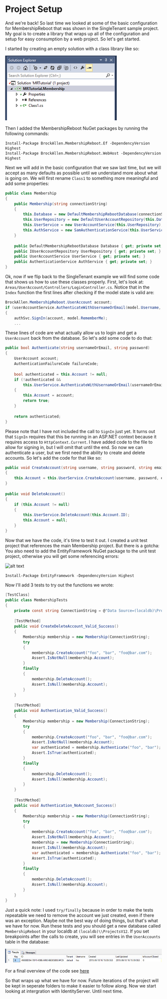 # Project Setup
And we're back! So last time we looked at some of the basic configuration for MembershipReboot that was shown in the SingleTenant sample project. My goal is to create a library that wraps up all of the configuration and setup for easy consumption by a web project. So let's get started.

I started by creating an empty solution with a class library like so:

![alt text](Images/ProjectSetup-InitialSolution.png "Initial Solution Explorer")

Then I added the MembershipReboot NuGet packages by running the following commands:
```
Install-Package BrockAllen.MembershipReboot.Ef -DependencyVersion Highest
Install-Package BrockAllen.MembershipReboot.WebHost -DependencyVersion Highest
```

Next we will add in the basic configuration that we saw last time, but we will accept as many defaults as possible until we understand more about what is going on. We will first rename `Class1` to something more meaningful and add some properties:
```csharp
public class Membership
{
    public Membership(string connectionString)
    {
        this.Database = new DefaultMembershipRebootDatabase(connectionString);
        this.UserRepository = new DefaultUserAccountRepository(this.Database);
        this.UserService = new UserAccountService(this.UserRepository);
        this.AuthService = new SamAuthenticationService(this.UserService);
    }

    public DefaultMembershipRebootDatabase Database { get; private set; }
    public IUserAccountRepository UserRepository { get; private set; }
    public UserAccountService UserService { get; private set; }
    public AuthenticationService AuthService { get; private set; }
}
```

Ok, now if we flip back to the SingleTenant example we will find some code that shows us how to use these classes properly. First, let's look at: `Areas/UserAccount/Controllers/LoginController.cs`. Notice that in the `Index` function the first lines after checking if the model state is valid are:
```csharp
BrockAllen.MembershipReboot.UserAccount account;
if (userAccountService.AuthenticateWithUsernameOrEmail(model.Username, model.Password, out account))
{
    authSvc.SignIn(account, model.RememberMe);
    ...
```

These lines of code are what actually allow us to login and get a `UserAccount` back from the database. So let's add some code to do that:
```csharp
public bool Authenticate(string usernameOrEmail, string password)
{
    UserAccount account;
    AuthenticationFailureCode failureCode;

    bool authenticated = this.Account != null;
    if (!authenticated &&
        this.UserService.AuthenticateWithUsernameOrEmail(usernameOrEmail, password, out account, out failureCode))
    {
        this.Account = account;
        return true;
    }

    return authenticated;
}
```

Please note that I have not included the call to `SignIn` just yet. It turns out that `SignIn` requires that this be running in an ASP.NET context because it requires access to `HttpContext.Current`. I have added code to the file to allow for signing in, but I will omit that until the end. So now we can authenticate a user, but we first need the ability to create and delete accounts. So let's add the code for that like so:
```csharp
public void CreateAccount(string username, string password, string email)
{
    this.Account = this.UserService.CreateAccount(username, password, email);
}

public void DeleteAccount()
{
    if (this.Account != null)
    {
        this.UserService.DeleteAccount(this.Account.ID);
        this.Account = null;
    }
}
```

Now that we have the code, it's time to test it out. I created a unit test project that references the main Membership project. But there is a gotcha: You also need to add the EntityFramework NuGet package to the unit test project, otherwise you will get some referencing errors:

![alt text](Images/ProjectSetup-ProjectSetup-SolutionWithUnitTests.png "Added Unit Test Project")


```
Install-Package EntityFramework -DependencyVersion Highest
```

Now I'll add 3 tests to try out the functions we wrote:
```csharp
[TestClass]
public class MembershipTests
{
    private const string ConnectionString = @"Data Source=(localdb)\ProjectsV12;Initial Catalog=MembershipReboot;Integrated Security=True";

    [TestMethod]
    public void CreateDeleteAccount_Valid_Success()
    {
        Membership membership = new Membership(ConnectionString);
        try
        {
            membership.CreateAccount("foo", "bar", "foo@bar.com");
            Assert.IsNotNull(membership.Account);
        }
        finally
        {
            membership.DeleteAccount();
            Assert.IsNull(membership.Account);
        }
    }

    [TestMethod]
    public void Authentication_Valid_Success()
    {
        Membership membership = new Membership(ConnectionString);
        try
        {
            membership.CreateAccount("foo", "bar", "foo@bar.com");
            Assert.IsNotNull(membership.Account);
            var authenticated = membership.Authenticate("foo", "bar");
            Assert.IsTrue(authenticated);
        }
        finally
        {
            membership.DeleteAccount();
            Assert.IsNull(membership.Account);
        }
    }

    [TestMethod]
    public void Authentication_NoAccount_Success()
    {
        Membership membership = new Membership(ConnectionString);
        try
        {
            membership.CreateAccount("foo", "bar", "foo@bar.com");
            Assert.IsNotNull(membership.Account);
            membership = new Membership(ConnectionString);
            Assert.IsNull(membership.Account);
            var authenticated = membership.Authenticate("foo", "bar");
            Assert.IsTrue(authenticated);
        }
        finally
        {
            membership.DeleteAccount();
            Assert.IsNull(membership.Account);
        }
    }
}
```

Just a quick note: I used `try/finally` because in order to make the tests repeatable we need to remove the account we just created, even if there was an exception. Maybe not the best way of doing things, but that's what we have for now. Run these tests and you should get a new database called `MembershipReboot` in your localdb at `(localdb)\\ProjectsV12`. If you set breakpoints after the calls to create, you will see entries in the `UserAccounts` table in the database:

![alt text](Images/ProjectSetup-LocalDbEntry.png "User Account Entry in LocalDB")

For a final overview of the code see [here](../Source/MRTutorial-ProjectSetup)

So that wraps up what we have for now. Future iterations of the project will be kept in seperate folders to make it easier to follow along. Now we start looking at intergration with IdentityServer. Until next time.